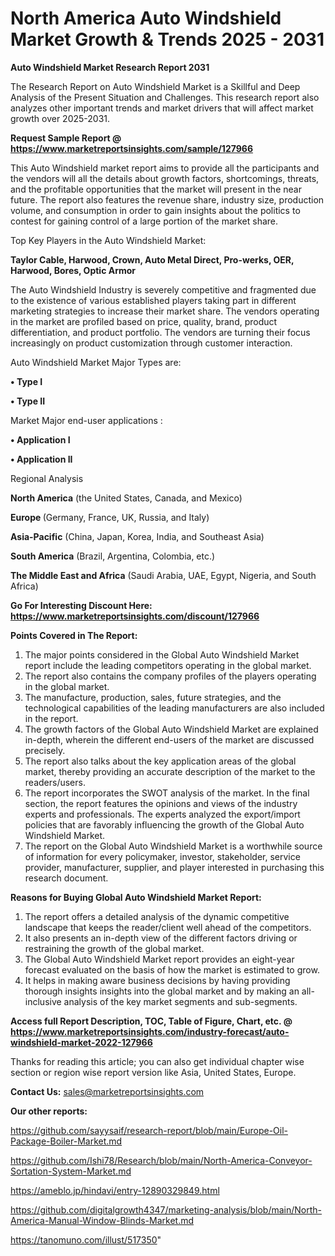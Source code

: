 # North America Auto Windshield Market Growth & Trends 2025 - 2031

<strong>Auto Windshield Market Research Report 2031</strong>

The Research Report on Auto Windshield Market is a Skillful and Deep Analysis of the Present Situation and Challenges. This research report also analyzes other important trends and market drivers that will affect market growth over 2025-2031.

<strong>Request Sample Report @ <a href=https://www.marketreportsinsights.com/sample/127966>https://www.marketreportsinsights.com/sample/127966</a></strong>

This Auto Windshield market report aims to provide all the participants and the vendors will all the details about growth factors, shortcomings, threats, and the profitable opportunities that the market will present in the near future. The report also features the revenue share, industry size, production volume, and consumption in order to gain insights about the politics to contest for gaining control of a large portion of the market share.

Top Key Players in the Auto Windshield Market:

<strong>Taylor Cable, Harwood, Crown, Auto Metal Direct, Pro-werks, OER, Harwood, Bores, Optic Armor</strong>

The Auto Windshield Industry is severely competitive and fragmented due to the existence of various established players taking part in different marketing strategies to increase their market share. The vendors operating in the market are profiled based on price, quality, brand, product differentiation, and product portfolio. The vendors are turning their focus increasingly on product customization through customer interaction.

Auto Windshield Market Major Types are:

<strong>• Type I

• Type II</strong>

Market Major end-user applications :

<strong>• Application I

• Application II</strong>

Regional Analysis

</u><strong><b>North America</b></strong> (the United States, Canada, and Mexico)

<strong><b>Europe </b></strong>(Germany, France, UK, Russia, and Italy)

<strong><b>Asia-Pacific</b></strong> (China, Japan, Korea, India, and Southeast Asia)

<strong><b>South America</b></strong> (Brazil, Argentina, Colombia, etc.)

<strong><b>The Middle East and Africa</b></strong> (Saudi Arabia, UAE, Egypt, Nigeria, and South Africa)

<strong>Go For Interesting Discount Here: <a href=https://www.marketreportsinsights.com/discount/127966>https://www.marketreportsinsights.com/discount/127966</a></strong>

<strong>Points Covered in The Report:</strong>
<ol>
  <li>The major points considered in the Global Auto Windshield Market report include the leading competitors operating in the global market.</li>
  <li>The report also contains the company profiles of the players operating in the global market.</li>
  <li>The manufacture, production, sales, future strategies, and the technological capabilities of the leading manufacturers are also included in the report.</li>
  <li>The growth factors of the Global Auto Windshield Market are explained in-depth, wherein the different end-users of the market are discussed precisely.</li>
  <li>The report also talks about the key application areas of the global market, thereby providing an accurate description of the market to the readers/users.</li>
  <li>The report incorporates the SWOT analysis of the market. In the final section, the report features the opinions and views of the industry experts and professionals. The experts analyzed the export/import policies that are favorably influencing the growth of the Global Auto Windshield Market.</li>
  <li>The report on the Global Auto Windshield Market is a worthwhile source of information for every policymaker, investor, stakeholder, service provider, manufacturer, supplier, and player interested in purchasing this research document.</li>
</ol>
<strong>Reasons for Buying Global Auto Windshield Market Report:</strong>

<ol>
  <li>The report offers a detailed analysis of the dynamic competitive landscape that keeps the reader/client well ahead of the competitors.</li>
  <li>It also presents an in-depth view of the different factors driving or restraining the growth of the global market.</li>
  <li>The Global Auto Windshield Market report provides an eight-year forecast evaluated on the basis of how the market is estimated to grow.</li>
  <li>It helps in making aware business decisions by having providing thorough insights insights into the global market and by making an all-inclusive analysis of the key market segments and sub-segments.</li>
</ol>
<strong>Access full Report Description, TOC, Table of Figure, Chart, etc. @ <a href=https://www.marketreportsinsights.com/industry-forecast/auto-windshield-market-2022-127966>https://www.marketreportsinsights.com/industry-forecast/auto-windshield-market-2022-127966</a></strong>


Thanks for reading this article; you can also get individual chapter wise section or region wise report version like Asia, United States, Europe.

<strong>Contact Us:</strong>
sales@marketreportsinsights.com

<strong>Our other reports:</strong>

<a href=https://github.com/sayysaif/research-report/blob/main/Europe-Oil-Package-Boiler-Market.md>https://github.com/sayysaif/research-report/blob/main/Europe-Oil-Package-Boiler-Market.md</a>

<a href=https://github.com/Ishi78/Research/blob/main/North-America-Conveyor-Sortation-System-Market.md>https://github.com/Ishi78/Research/blob/main/North-America-Conveyor-Sortation-System-Market.md</a>

<a href=https://ameblo.jp/hindavi/entry-12890329849.html>https://ameblo.jp/hindavi/entry-12890329849.html</a>

<a href=https://github.com/digitalgrowth4347/marketing-analysis/blob/main/North-America-Manual-Window-Blinds-Market.md>https://github.com/digitalgrowth4347/marketing-analysis/blob/main/North-America-Manual-Window-Blinds-Market.md</a>

<a href=https://tanomuno.com/illust/517350>https://tanomuno.com/illust/517350</a>"
